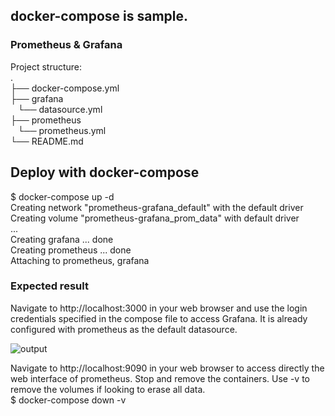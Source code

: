 ## docker-compose is sample.
### Prometheus & Grafana
Project structure:</br>
.
</br>├── docker-compose.yml</br>
├── grafana</br>
   └── datasource.yml</br>
├── prometheus</br>
    └── prometheus.yml</br>
└── README.md

## Deploy with docker-compose
<p>$ docker-compose up -d</br>
Creating network "prometheus-grafana_default" with the default driver</br>
Creating volume "prometheus-grafana_prom_data" with default driver</br>
...</br>
Creating grafana    ... done</br>
Creating prometheus ... done</br>
Attaching to prometheus, grafana
</p>

### Expected result

Navigate to http://localhost:3000 in your web browser and use the login credentials specified in the compose file to access Grafana. It is already configured with prometheus as the default datasource.

![output](https://user-images.githubusercontent.com/66349803/184905903-04d38017-f047-4efa-8805-7ac689398d27.jpg)

Navigate to http://localhost:9090 in your web browser to access directly the web interface of prometheus.
Stop and remove the containers. Use -v to remove the volumes if looking to erase all data.<br>
$ docker-compose down -v
